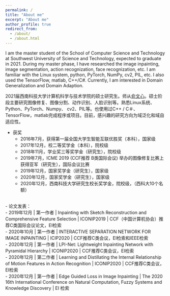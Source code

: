 ```yaml
---
permalink: /
title: "About me"
excerpt: "About me"
author_profile: true
redirect_from: 
  - /about/
  - /about.html
---
```


I am the master student of the School of Computer Science and Technology at Southwest University of Science and Technology, expected to graduate in 2021. During my master phase, I have researched the image inpainting, image segmentation, action recognization, face recognization, etc. I am familiar with the Linux system, python, PyTorch, NumPy, cv2, PIL, etc. I also used the TensorFlow, matlab, C++/C#. Currently, I am interested in Domain Generalization and Domain Adaption.  
  
2021届西南科技大学计算机科学与技术学院的硕士研究生。师从[俞文心](http://www.cs.swust.edu.cn/staff/p/yuwenxin?dnhfbclgtkufkegd?iqqnydgmioccepez)。硕士阶段主要研究图像修复、图像分割、动作识别、人脸识别等。熟悉Linux系统、Python、PyTorch、Numpy、 cv2、PIL等。也使用过C++ / C＃、TensorFlow，matlab完成程序或项目。目前，感兴趣的研究方向为域泛化和域自适应性。    
 

- 获奖
    - 2016年7月，获得第一届全国大学生智能互联优胜奖（本科），国家级 <br>
    - 2017年12月，校二等奖学金（本科），院校级<br>
    - 2018年11月，学业奖三等奖学金（研究生），院校级<br>
    - 2019年7月，ICME 2019 (CCF推荐 B类国际会议) 举办的图像修复比赛上获得亚军（研究生），国际会议比赛<br>
    - 2019年12月，国家奖学金（研究生），国家级<br>
    - 2020年12月，国家奖学金（研究生），国家级<br>
    - 2020年12月，西南科技大学研究生校长奖学金，院校级，（西科大10个名额）<br>
<br>
- 论文发表：<br>
    - 2019年12月 | 第一作者 | Inpainting with Sketch Reconstruction and Comprehensive Feature Selection | ICONIP2019 | CCF（中国计算机协会）推荐C类国际会议论文，EI检索<br>
    - 2020年10月 | 第一作者 | INTERACTIVE SEPARATION NETWORK FOR IMAGE INPAINTING | ICIP2020 |  CCF推荐C类会议，EI检索和IEEE检索<br>
    - 2020年12月 | 第一作者 | LPI-Net: Lightweight Inpainting Network with Pyramidal Hierarchy | ICONIP2020 | CCF推荐C类会议，EI检索<br>
    - 2020年12月 | 第二作者 | Learning and Distillating the Internal Relationship of Motion Features in Action Recognition | ICONIP2020 | CCF推荐C类会议，EI检索<br>
    - 2020年12月 | 第一作者 | Edge Guided Loss in Image Inpainting | The 2020 16th International Conference on Natural Computation, Fuzzy Systems and Knowledge Discovery | EI 检索<br>